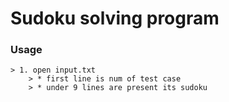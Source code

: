 Sudoku solving program 
======================

### Usage
	> 1. open input.txt
		> * first line is num of test case
		> * under 9 lines are present its sudoku

